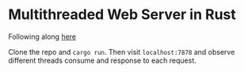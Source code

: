 # Multithreaded Web Server in Rust

Following along [here](https://doc.rust-lang.org/book/ch20-00-final-project-a-web-server.html)

Clone the repo and `cargo run`. Then visit `localhost:7878` and observe different threads consume and response to each request.


